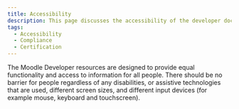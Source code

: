 ```yaml
---
title: Accessibility
description: This page discusses the accessibility of the developer documentation site, including any policies and certifications that are adhered to.
tags:
  - Accessibility
  - Compliance
  - Certification
---
```


The Moodle Developer resources are designed to provide equal functionality and access to information for all people. There should be no barrier for people regardless of any disabilities, or assistive technologies that are used, different screen sizes, and different input devices (for example mouse, keyboard and touchscreen).

